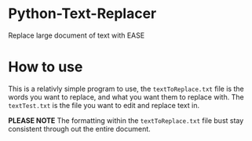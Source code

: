 # Python-Text-Replacer
Replace large document of text with EASE

# How to use
This is a relativly simple program to use, the `textToReplace.txt` file is the words you want to replace, and what you want them to replace with. 
The `textTest.txt` is the file you want to edit and replace text in.

**PLEASE NOTE** 
The formatting within the `textToReplace.txt` file bust stay consistent through out the entire document.
